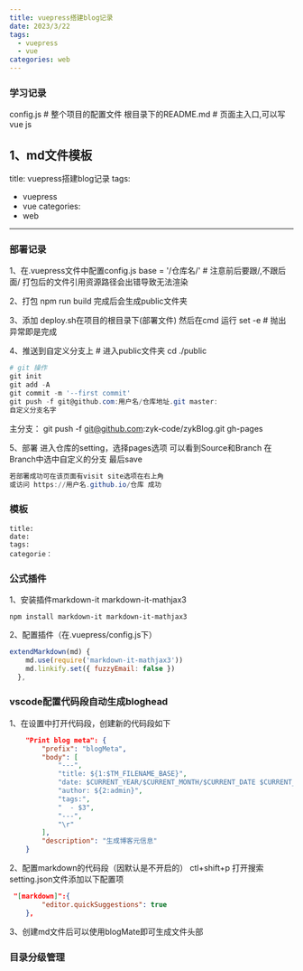 ```yaml
---
title: vuepress搭建blog记录
date: 2023/3/22
tags:
  - vuepress
  - vue
categories: web
---
```


### 学习记录

   config.js            # 整个项目的配置文件
   根目录下的README.md   # 页面主入口,可以写vue js

   1、md文件模板
   ---
   title: vuepress搭建blog记录
   tags:
   - vuepress
   - vue
      categories:
   -  web
---

### 部署记录

 1、在.vuepress文件中配置config.js
    base = '/仓库名/'   # 注意前后要跟/,不跟后面/ 打包后的文件引用资源路径会出错导致无法渲染

 2、打包
    npm run build
    完成后会生成public文件夹

 3、添加 deploy.sh在项目的根目录下(部署文件)
    然后在cmd 运行 set -e  # 抛出异常即是完成

 4、推送到自定义分支上
    # 进入public文件夹
    cd ./public
    
```powershell
# git 操作
git init
git add -A
git commit -m '--first commit'
git push -f git@github.com:用户名/仓库地址.git master:
自定义分支名字
```
主分支： git push -f git@github.com:zyk-code/zykBlog.git 
gh-pages

 5、部署
    进入仓库的setting，选择pages选项
    可以看到Source和Branch
    在Branch中选中自定义的分支
    最后save

```powershell
若部署成功可在该页面有visit site选项在右上角
或访问 https://用户名.github.io/仓库 成功
```
###  模板

```vue
title: 
date:
tags:
categorie：
```

### 公式插件

1、安装插件markdown-it markdown-it-mathjax3

```shell
npm install markdown-it markdown-it-mathjax3
```

2、配置插件（在.vuepress/config.js下）

```javascript
extendMarkdown(md) {
    md.use(require('markdown-it-mathjax3'))
    md.linkify.set({ fuzzyEmail: false })
  },
```

### vscode配置代码段自动生成bloghead
1、在设置中打开代码段，创建新的代码段如下
```json
	"Print blog meta": {
		"prefix": "blogMeta",
		"body": [
			"---",
			"title: ${1:$TM_FILENAME_BASE}",
			"date: $CURRENT_YEAR/$CURRENT_MONTH/$CURRENT_DATE $CURRENT_HOUR:$CURRENT_MINUTE:$CURRENT_SECOND",
			"author: ${2:admin}",
			"tags:",
			"  - $3",
			"---",
			"\r"
		],
		"description": "生成博客元信息"
	}
```

2、配置markdown的代码段（因默认是不开启的）
ctl+shift+p 打开搜索setting.json文件添加以下配置项
```json
 "[markdown]":{
        "editor.quickSuggestions": true
    },

```

3、创建md文件后可以使用blogMate即可生成文件头部

### 目录分级管理
